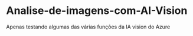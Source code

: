# Analise-de-imagens-com-AI-Vision 

Apenas testando algumas das várias funções da IA vision do Azure
